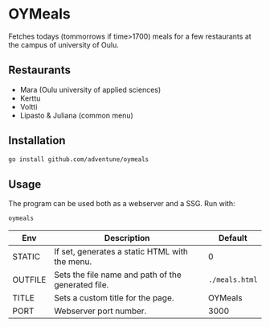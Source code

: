 # OYMeals

Fetches todays (tommorrows if time>1700) meals for a few restaurants at the
campus of university of Oulu.

## Restaurants

- Mara (Oulu university of applied sciences)
- Kerttu
- Voltti
- Lipasto & Juliana (common menu)

## Installation

```sh
go install github.com/adventune/oymeals
```

## Usage

The program can be used both as a webserver and a SSG. Run with:

```sh
oymeals
```

| Env     | Description                                        | Default        |
| ------- | -------------------------------------------------- | -------------- |
| STATIC  | If set, generates a static HTML with the menu.     | 0              |
| OUTFILE | Sets the file name and path of the generated file. | `./meals.html` |
| TITLE   | Sets a custom title for the page.                  | OYMeals        |
| PORT    | Webserver port number.                             | 3000           |
